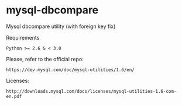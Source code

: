 # mysql-dbcompare
Mysql dbcompare utility (with foreign key fix)

Requirements
    
    Python >= 2.6 & < 3.0

Please, refer to the official repo:

    https://dev.mysql.com/doc/mysql-utilities/1.6/en/

Licenses:

    http://downloads.mysql.com/docs/licenses/mysql-utilities-1.6-com-en.pdf

